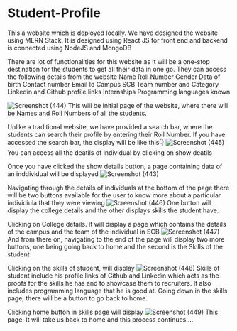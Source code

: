 # Student-Profile

This a website which is deployed locally. We have designed the website using MERN Stack. It is designed using React JS for front end and backend is connected using NodeJS and MongoDB

There are lot of functionalities for this website as it will be a one-stop destination for the students to get all their data in one go.
They can access the following details from the website
Name
Roll Number
Gender
Data of birth
Contact number
Email Id
Campus
SCB Team number and Category
Linkedin and Github profile links
Internships
Programming languages known


![Screenshot (444)](https://user-images.githubusercontent.com/85881386/219921715-eb4be750-7a70-4781-9377-25030aafda36.png)
This will be initial page of the website, where there will be Names and Roll Numbers of all the students.

Unlike a traditional website, we have provided a search bar, where the students can search their profile by entering their Roll Number.
If you have accessed the search bar, the display will be like this👇
![Screenshot (445)](https://user-images.githubusercontent.com/85881386/219921727-d8c94757-ef1b-4d2f-a188-3f8678717df8.png)
You can access all the deatils of individual by clicking on show deatils

Once you have clicked the show details button, a page containing data of an inddividual will be displayed
![Screenshot (443)](https://user-images.githubusercontent.com/85881386/219921735-01b0fb85-7f31-45cb-b46d-6c2fe7a2de56.png)

Navigating through the details of individuals at the bottom of the page there will be two buttons available for the user to know more about a particular individiula that they were viewing
![Screenshot (446)](https://user-images.githubusercontent.com/85881386/219921739-a21bf391-3eb9-4d79-adde-047071cb4f38.png)
One button will display the college details and the other displays skills the student have.

Clicking on College details. It will display a page which contains the details of the campus and the team of the individual in SCB
![Screenshot (447)](https://user-images.githubusercontent.com/85881386/219921749-60add80a-9d73-46ed-9640-3f67d96da238.png)
And from there on, navigating to the end of the page will display two more buttons, one being going back to home and the second is the Skills of the student

Clicking on the skills of student, will display
![Screenshot (448)](https://user-images.githubusercontent.com/85881386/219921755-430df474-2300-49ee-9d4c-318fa8eaa9fe.png)
Skills of student include his profile links of Github and Linkedin which acts as the proofs for the skills he has and to showcase them to recruiters.
It also includes programming language that he is good at.
Going down in the skills page, there will be a button to go back to home.

Clicking home button in skills page will display
![Screenshot (449)](https://user-images.githubusercontent.com/85881386/219921759-008b739a-7119-4c7d-9009-c74527a4f95d.png)
This page.
It will take us back to home and this process continues....
